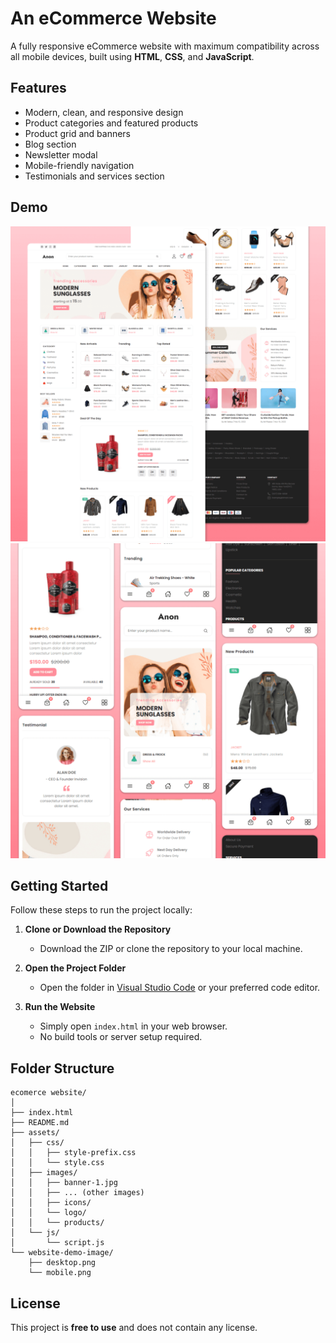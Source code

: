 # An eCommerce Website

A fully responsive eCommerce website with maximum compatibility across all mobile devices, built using **HTML**, **CSS**, and **JavaScript**.

## Features

- Modern, clean, and responsive design
- Product categories and featured products
- Product grid and banners
- Blog section
- Newsletter modal
- Mobile-friendly navigation
- Testimonials and services section

## Demo

![Desktop Demo](./website-demo-image/desktop.png "Desktop Demo")
![Mobile Demo](./website-demo-image/mobile.png "Mobile Demo")

## Getting Started

Follow these steps to run the project locally:

1. **Clone or Download the Repository**
   - Download the ZIP or clone the repository to your local machine.

2. **Open the Project Folder**
   - Open the folder in [Visual Studio Code](https://code.visualstudio.com/) or your preferred code editor.

3. **Run the Website**
   - Simply open `index.html` in your web browser.
   - No build tools or server setup required.

## Folder Structure

```
ecomerce website/
│
├── index.html
├── README.md
├── assets/
│   ├── css/
│   │   ├── style-prefix.css
│   │   └── style.css
│   ├── images/
│   │   ├── banner-1.jpg
│   │   ├── ... (other images)
│   │   ├── icons/
│   │   └── logo/
│   │   └── products/
│   └── js/
│       └── script.js
└── website-demo-image/
    ├── desktop.png
    └── mobile.png
```

## License

This project is **free to use** and does not contain any license.